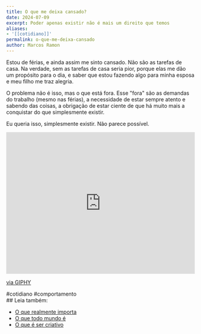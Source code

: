```yaml
---
title: O que me deixa cansado?
date: 2024-07-09
excerpt: Poder apenas existir não é mais um direito que temos
aliases:
- '[[cotidiano]]'
permalink: o-que-me-deixa-cansado
author: Marcos Ramon
---
```

Estou de férias, e ainda assim me sinto cansado. Não são as tarefas de casa. Na verdade, sem as tarefas de casa seria pior, porque elas me dão um propósito para o dia, e saber que estou fazendo algo para minha esposa e meu filho me traz alegria.

O problema não é isso, mas o que está fora. Esse "fora" são as demandas do trabalho (mesmo nas férias), a necessidade de estar sempre atento e sabendo das coisas, a obrigação de estar ciente de que há muito mais a conquistar do que simplesmente existir.

Eu queria isso, simplesmente existir. Não parece possível.

<div style="width:100%;height:0;padding-bottom:75%;position:relative;"><iframe src="https://giphy.com/embed/cuPm4p4pClZVC" width="100%" height="100%" style="position:absolute" frameBorder="0" class="giphy-embed" allowFullScreen></iframe></div><p><a href="https://giphy.com/gifs/cuPm4p4pClZVC">via GIPHY</a></p>
#cotidiano #comportamento<div class="leia-tambem" markdown="1">
## Leia também:

- <a href="/o-que-realmente-importa">O que realmente importa</a>
- <a href="/o-que-todo-mundo-e">O que todo mundo é</a>
- <a href="/o-que-e-ser-criativo">O que é ser criativo</a>
</div>